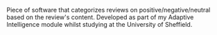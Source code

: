 Piece of software that categorizes reviews on positive/negative/neutral based on the review's content. Developed as part of my Adaptive Intelligence module whilst studying at the University of Sheffield.
